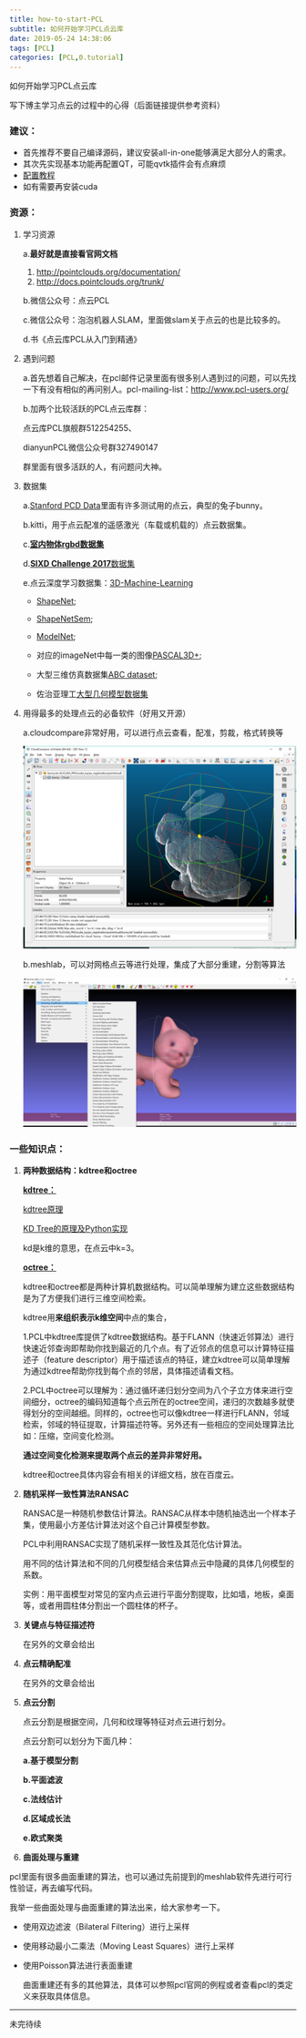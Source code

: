 ```yaml
---
title: how-to-start-PCL
subtitle: 如何开始学习PCL点云库
date: 2019-05-24 14:38:06
tags: [PCL]
categories: [PCL,0.tutorial]
---
```


如何开始学习PCL点云库

<!--more-->

写下博主学习点云的过程中的心得（后面链接提供参考资料）



### **建议：**

- 首先推荐不要自己编译源码，建议安装all-in-one能够满足大部分人的需求。
- 其次先实现基本功能再配置QT，可能qvtk插件会有点麻烦
- [配置教程](<https://littlebearsama.github.io/2019/05/24/pcl_tutorial/config-PCL-qt-cuda/#more>)
- 如有需要再安装cuda



### **资源：**

1. 学习资源

   a.**最好就是直接看官网文档**

   1. http://pointclouds.org/documentation/
   2. <http://docs.pointclouds.org/trunk/>

   b.微信公众号：点云PCL

   c.微信公众号：泡泡机器人SLAM，里面做slam关于点云的也是比较多的。

   d.书《点云库PCL从入门到精通》

   

2. 遇到问题

   a.首先想着自己解决，在pcl邮件记录里面有很多别人遇到过的问题，可以先找一下有没有相似的再问别人。pcl-mailing-list：http://www.pcl-users.org/

   b.加两个比较活跃的PCL点云库群：

   点云库PCL旗舰群512254255、         

   dianyunPCL微信公众号群327490147

   群里面有很多活跃的人，有问题问大神。

   

3. 数据集

   a.[Stanford PCD Data](<http://graphics.stanford.edu/data/>)里面有许多测试用的点云，典型的兔子bunny。

   b.kitti，用于点云配准的遥感激光（车载或机载的）点云数据集。

   c.[**室内物体rgbd数据集**](http://rgbd-dataset.cs.washington.edu/)

   d.[**SIXD Challenge 2017**数据集](<http://cmp.felk.cvut.cz/sixd/challenge_2017/>)

   e.点云深度学习数据集：[3D-Machine-Learning](<https://github.com/timzhang642/3D-Machine-Learning>)

   * [ShapeNet](https://shapenet.org/);

   * [ShapeNetSem](https://shapenet.org/);

   * [ModelNet](http://modelnet.cs.princeton.edu/);

   * 对应的imageNet中每一类的图像[PASCAL3D+](http://cvgl.stanford.edu/projects/pascal3d.html);

   * 大型三维仿真数据集[ABC dataset](https://cs.nyu.edu/~zhongshi/publication/abc-dataset/);

   * 佐治亚理工[大型几何模型数据集](https://www.cc.gatech.edu/projects/large_models/)

   

4. 用得最多的处理点云的必备软件（好用又开源）

   a.cloudcompare非常好用，可以进行点云查看，配准，剪裁，格式转换等

   ![cloudcompare](how-to-start-PCL/cc.png)

   b.meshlab，可以对网格点云等进行处理，集成了大部分重建，分割等算法

   ![meshlab](how-to-start-PCL/meshlab.png)

### **一些知识点：**

1. **两种数据结构：kdtree和octree**

   [**kdtree：**](<http://docs.pointclouds.org/trunk/group__kdtree.html>)

   [kdtree原理](https://leileiluoluo.com/posts/kdtree-algorithm-and-implementation.html)

   [KD Tree的原理及Python实现](https://zhuanlan.zhihu.com/p/45346117)

   kd是k维的意思，在点云中k=3。

   [**octree：**](<http://docs.pointclouds.org/trunk/group__octree.html>)

   kdtree和octree都是两种计算机数据结构。可以简单理解为建立这些数据结构是为了方便我们进行三维空间检索。

   kdtree用**来组织表示k维空间**中点的集合，

   1.PCL中kdtree库提供了kdtree数据结构。基于FLANN（快速近邻算法）进行快速近邻查询即帮助你找到最近的几个点。有了近邻点的信息可以计算特征描述子（feature descriptor）用于描述该点的特征，建立kdtree可以简单理解为通过kdtree帮助你找到每个点的邻居，具体描述请看文档。

   2.PCL中octree可以理解为：通过循环递归划分空间为八个子立方体来进行空间细分，octree的编码知道每个点云所在的octree空间，递归的次数越多就使得划分的空间越细。同样的，octree也可以像kdtree一样进行FLANN，邻域检索，邻域的特征提取，计算描述符等。另外还有一些相应的空间处理算法比如：压缩，空间变化检测。

   **通过空间变化检测来提取两个点云的差异非常好用。**

   kdtree和octree具体内容会有相关的详细文档，放在百度云。

   

2. **随机采样一致性算法RANSAC**

   RANSAC是一种随机参数估计算法。RANSAC从样本中随机抽选出一个样本子集，使用最小方差估计算法对这个自己计算模型参数。

   PCL中利用RANSAC实现了随机采样一致性及其范化估计算法。

   用不同的估计算法和不同的几何模型结合来估算点云中隐藏的具体几何模型的系数。

   实例：用平面模型对常见的室内点云进行平面分割提取，比如墙，地板，桌面等，或者用圆柱体分割出一个圆柱体的杯子。

   

3. **关键点与特征描述符**

   在另外的文章会给出

   

4. **点云精确配准**

   在另外的文章会给出

   

5. **点云分割**

   

   

   点云分割是根据空间，几何和纹理等特征对点云进行划分。

   点云分割可以划分为下面几种：

   **a.基于模型分割**

   **b.平面滤波**

   **c.法线估计**

   **d.区域成长法**

   **e.欧式聚类**

   

6. **曲面处理与重建**

pcl里面有很多曲面重建的算法，也可以通过先前提到的meshlab软件先进行可行性验证，再去编写代码。

我举一些曲面处理与曲面重建的算法出来，给大家参考一下。

- 使用双边滤波（Bilateral Filtering）进行上采样

- 使用移动最小二乘法（Moving Least Squares）进行上采样

- 使用Poisson算法进行表面重建

  曲面重建还有多的其他算法，具体可以参照pcl官网的例程或者查看pcl的类定义来获取具体信息。

---------

未完待续



